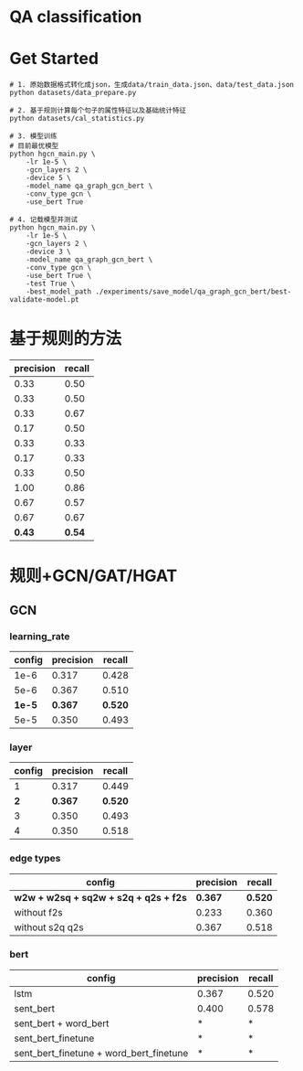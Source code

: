 # QA classification

# Get Started

```
# 1. 原始数据格式转化成json，生成data/train_data.json、data/test_data.json
python datasets/data_prepare.py

# 2. 基于规则计算每个句子的属性特征以及基础统计特征
python datasets/cal_statistics.py

# 3. 模型训练
# 目前最优模型
python hgcn_main.py \
    -lr 1e-5 \
    -gcn_layers 2 \
    -device 5 \
    -model_name qa_graph_gcn_bert \
    -conv_type gcn \
    -use_bert True

# 4. 记载模型并测试
python hgcn_main.py \
    -lr 1e-5 \
    -gcn_layers 2 \
    -device 3 \
    -model_name qa_graph_gcn_bert \
    -conv_type gcn \
    -use_bert True \
    -test True \
    -best_model_path ./experiments/save_model/qa_graph_gcn_bert/best-validate-model.pt

```

# 基于规则的方法

| precision	| recall |
|  ----  | ----  |
| 0.33 | 0.50 | 
| 0.33 | 0.50 | 
| 0.33 | 0.67 | 
| 0.17 | 0.50 | 
| 0.33 | 0.33 | 
| 0.17 | 0.33 | 
| 0.33 | 0.50 | 
| 1.00 | 0.86 | 
| 0.67 | 0.57 | 
| 0.67 | 0.67 | 
| **0.43** | **0.54** | 

# 规则+GCN/GAT/HGAT

## GCN

### learning_rate

| config | precision | recall |
|  ----  | ----  | ----  |
| 1e-6 | 0.317 | 0.428 | 
| 5e-6 | 0.367 | 0.510 | 
| **1e-5** | **0.367** | **0.520** | 
| 5e-5 | 0.350 | 0.493 |

### layer

| config | precision | recall |
|  ----  | ----  | ----  |
| 1 | 0.317 | 0.449 | 
| **2** | **0.367** | **0.520** | 
| 3 | 0.350 | 0.493 | 
| 4 | 0.350 | 0.518 |

### edge types
| config | precision | recall |
|  ----  | ----  | ----  | 
| **w2w + w2sq + sq2w + s2q + q2s + f2s** | **0.367** | **0.520** | 
| without f2s | 0.233 | 0.360 | 
| without s2q  q2s | 0.367 | 0.518 | 

### bert
| config | precision | recall |
|  ----  | ----  | ----  | 
| lstm | 0.367 | 0.520 |
| sent_bert | 0.400 | 0.578 | 
| sent_bert + word_bert | * | * | 
| sent_bert_finetune | * | * | 
| sent_bert_finetune + word_bert_finetune | * | * | 
